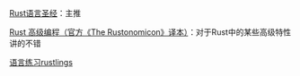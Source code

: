 [Rust语言圣经](https://course.rs/about-book.html)：主推

[Rust 高级编程（官方《The Rustonomicon》译本）](https://learnku.com/docs/nomicon/2018)：对于Rust中的某些高级特性讲的不错

[语言练习rustlings](https://github.com/rust-lang/rustlings)
